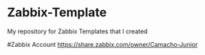 # Zabbix-Template
My repository for Zabbix Templates that I created

#Zabbix Account https://share.zabbix.com/owner/Camacho-Junior
